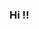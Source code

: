 ### Hi !!

<!--
**dharani1303/dharani1303** is a ✨ _special_ ✨ repository because its `README.md` (this file) appears on your GitHub profile.
 I’m currently learning ECE in easwari engineering college

-->
